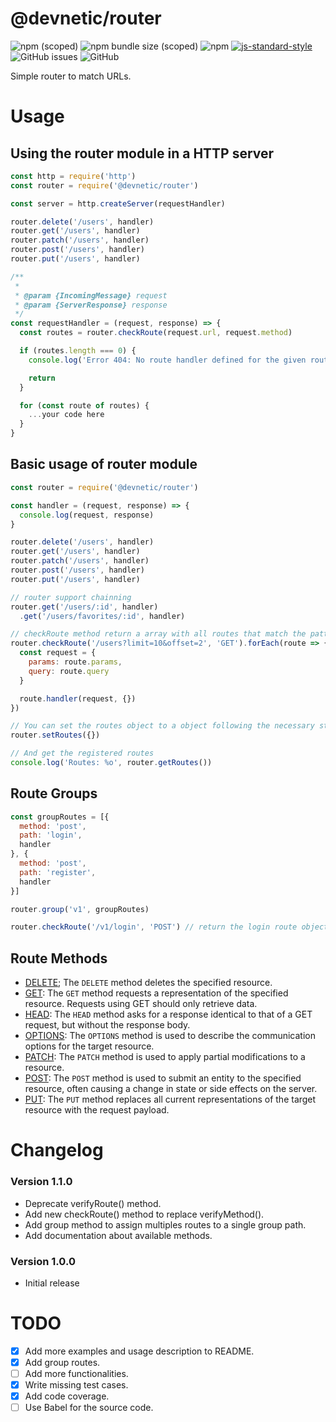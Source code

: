 # @devnetic/router

![npm (scoped)](https://img.shields.io/npm/v/@devnetic/router)
![npm bundle size (scoped)](https://img.shields.io/bundlephobia/minzip/@devnetic/router?color=red)
![npm](https://img.shields.io/npm/dt/@devnetic/router)
[![js-standard-style](https://img.shields.io/badge/code%20style-standard-brightgreen.svg?style=flat-square)](https://github.com/feross/standard)
![GitHub issues](https://img.shields.io/github/issues-raw/devnetic/router)
![GitHub](https://img.shields.io/github/license/devnetic/router)


Simple router to match URLs.


# Usage

## Using the router module in a HTTP server
```javascript
const http = require('http')
const router = require('@devnetic/router')

const server = http.createServer(requestHandler)

router.delete('/users', handler)
router.get('/users', handler)
router.patch('/users', handler)
router.post('/users', handler)
router.put('/users', handler)

/**
 *
 * @param {IncomingMessage} request
 * @param {ServerResponse} response
 */
const requestHandler = (request, response) => {
  const routes = router.checkRoute(request.url, request.method)

  if (routes.length === 0) {
    console.log('Error 404: No route handler defined for the given route.')

    return
  }

  for (const route of routes) {
    ...your code here
  }
}
```

## Basic usage of router module
```javascript
const router = require('@devnetic/router')

const handler = (request, response) => {
  console.log(request, response)
}

router.delete('/users', handler)
router.get('/users', handler)
router.patch('/users', handler)
router.post('/users', handler)
router.put('/users', handler)

// router support chainning
router.get('/users/:id', handler)
  .get('/users/favorites/:id', handler)

// checkRoute method return a array with all routes that match the pattern
router.checkRoute('/users?limit=10&offset=2', 'GET').forEach(route => {
  const request = {
    params: route.params,
    query: route.query
  }

  route.handler(request, {})
})

// You can set the routes object to a object following the necessary structure
router.setRoutes({})

// And get the registered routes
console.log('Routes: %o', router.getRoutes())
```

## Route Groups
```javascript
const groupRoutes = [{
  method: 'post',
  path: 'login',
  handler
}, {
  method: 'post',
  path: 'register',
  handler
}]

router.group('v1', groupRoutes)

router.checkRoute('/v1/login', 'POST') // return the login route object
```

## Route Methods
- [DELETE](https://developer.mozilla.org/en-US/docs/Web/HTTP/Methods/DELETE); The `DELETE` method deletes the specified resource.
- [GET](https://developer.mozilla.org/en-US/docs/Web/HTTP/Methods/GET): The `GET` method requests a representation of the specified resource. Requests using GET should only retrieve data.
- [HEAD](https://developer.mozilla.org/en-US/docs/Web/HTTP/Methods/HEAD): The `HEAD` method asks for a response identical to that of a GET request, but without the response body.
- [OPTIONS](https://developer.mozilla.org/en-US/docs/Web/HTTP/Methods/OPTIONS): The `OPTIONS` method is used to describe the communication options for the target resource.
- [PATCH](https://developer.mozilla.org/en-US/docs/Web/HTTP/Methods/PATCH): The `PATCH` method is used to apply partial modifications to a resource.
- [POST](https://developer.mozilla.org/en-US/docs/Web/HTTP/Methods/POST): The `POST` method is used to submit an entity to the specified resource, often causing a change in state or side effects on the server.
- [PUT](https://developer.mozilla.org/en-US/docs/Web/HTTP/Methods/PUT): The `PUT` method replaces all current representations of the target resource with the request payload.

# Changelog

### Version 1.1.0
- Deprecate verifyRoute() method.
- Add new checkRoute() method to replace verifyMethod().
- Add group method to assign multiples routes to a single group path.
- Add documentation about available methods.

### Version 1.0.0
- Initial release

# TODO
- [X] Add more examples and usage description to README.
- [X] Add group routes.
- [ ] Add more functionalities.
- [X] Write missing test cases.
- [X] Add code coverage.
- [ ] Use Babel for the source code.
